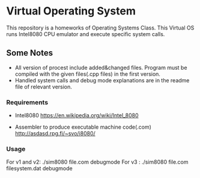# Virtual Operating System

This repository is a homeworks of Operating Systems Class. This Virtual OS runs Intel8080 CPU emulator and execute specific system calls.

## Some Notes
* All version of procest include added&changed files. Program must be compiled with the given files(.cpp files) in the first version.
* Handled system calls and debug mode explanations are in the readme file of relevant version.

### Requirements
* Intel8080 
https://en.wikipedia.org/wiki/Intel_8080

* Assembler to produce executable machine code(.com)
http://asdasd.rpg.fi/~svo/i8080/

### Usage 
For v1 and v2: ./sim8080 file.com debugmode
For v3       : ./sim8080 file.com filesystem.dat debugmode
